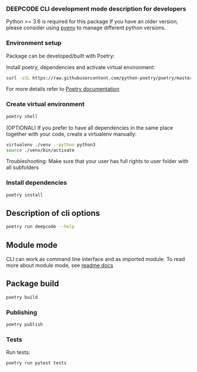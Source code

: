 ### DEEPCODE CLI development mode description for developers

Python >= 3.6 is required for this package
If you have an older version, please consider using [pyenv](https://realpython.com/intro-to-pyenv/) to manage different python versions.

### Environment setup

Package can be developed/built with Poetry:

Install poetry, dependencies and activate virtual environment:
```bash
curl -sSL https://raw.githubusercontent.com/python-poetry/poetry/master/get-poetry.py | python
```

For more details refer to [Poetry documentation](https://python-poetry.org/docs/)

### Create virtual environment
```bash
poetry shell
```

(OPTIONAL) If you prefer to have all dependencies in the same place together with your code, create a virtualenv manually:
```bash
virtualenv ./venv --python python3
source ./venv/bin/activate
```

Troubleshooting: Make sure that your user has full rights to user folder with all subfolders

### Install dependencies
```bash
poetry install
```

## Description of cli options

```bash
poetry run deepcode --help
```

## Module mode

CLI can work as command line interface and as imported module.
To read more about module mode, see [readme docs](README.md)

## Package build

```bash
poetry build
```

### Publishing

```bash
poetry publish
```

### Tests

Run tests:

```bash
poetry run pytest tests
```
